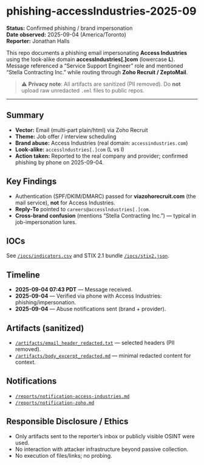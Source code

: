 # phishing-accesslndustries-2025-09


**Status:** Confirmed phishing / brand impersonation  
**Date observed:** 2025-09-04 (America/Toronto)  
**Reporter:** Jonathan Halls

This repo documents a phishing email impersonating **Access Industries** using the look‑alike domain **accesslndustries[.]com** (lowercase **L**). Message referenced a “Service Support Engineer” role and mentioned “Stella Contracting Inc.” while routing through **Zoho Recruit / ZeptoMail**.

> ⚠️ **Privacy note**: All artifacts are sanitized (PII removed). Do **not** upload raw unredacted `.eml` files to public repos.

---

## Summary

- **Vector:** Email (multi-part plain/html) via Zoho Recruit  
- **Theme:** Job offer / interview scheduling  
- **Brand abuse:** Access Industries (real domain: `accessindustries.com`)  
- **Look‑alike:** `accesslndustries[.]com` (L vs I)  
- **Action taken:** Reported to the real company and provider; confirmed phishing by phone on 2025-09-04.

## Key Findings

- Authentication (SPF/DKIM/DMARC) passed for **viazohorecruit.com** (the mail service), **not** for Access Industries.  
- **Reply‑To** pointed to `careers@accesslndustries[.]com`.  
- **Cross‑brand confusion** (mentions “Stella Contracting Inc.”) — typical in job-impersonation lures.

## IOCs

See [`/iocs/indicators.csv`](iocs/indicators.csv) and STIX 2.1 bundle [`/iocs/stix2.json`](iocs/stix2.json).

## Timeline

- **2025-09-04 07:43 PDT** — Message received.  
- **2025-09-04** — Verified via phone with Access Industries: phishing/impersonation.  
- **2025-09-04** — Abuse notifications sent (brand + provider).

## Artifacts (sanitized)

- [`/artifacts/email_header_redacted.txt`](artifacts/email_header_redacted.txt) — selected headers (PII removed).  
- [`/artifacts/body_excerpt_redacted.md`](artifacts/body_excerpt_redacted.md) — minimal redacted content for context.

## Notifications

- [`/reports/notification-access-industries.md`](reports/notification-access-industries.md)  
- [`/reports/notification-zoho.md`](reports/notification-zoho.md)

## Responsible Disclosure / Ethics

- Only artifacts sent to the reporter’s inbox or publicly visible OSINT were used.  
- No interaction with attacker infrastructure beyond passive collection.  
- No execution of files/links; no probing.
